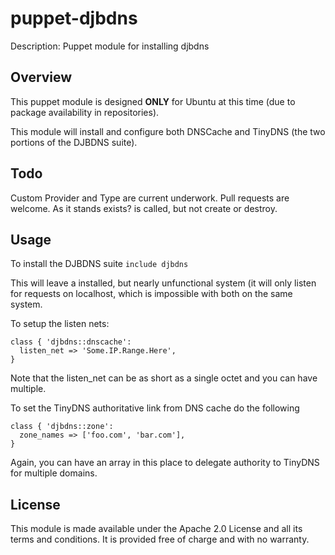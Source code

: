 puppet-djbdns
=============

Description: Puppet module for installing djbdns


Overview
-------------

This puppet module is designed **ONLY** for Ubuntu at this time (due to package availability in repositories).

This module will install and configure both DNSCache and TinyDNS (the two portions of the DJBDNS suite).

Todo
-------------

Custom Provider and Type are current underwork.  Pull requests are welcome.  As it stands exists? is called, but not create or destroy.

Usage
-------------

To install the DJBDNS suite
`include djbdns`

This will leave a installed, but nearly unfunctional system (it will only listen for requests on localhost, which is impossible with both on the same system.

To setup the listen nets:

    class { 'djbdns::dnscache':
      listen_net => 'Some.IP.Range.Here',
    }
    
Note that the listen_net can be as short as a single octet and you can have multiple.

To set the TinyDNS authoritative link from DNS cache do the following

    class { 'djbdns::zone':
      zone_names => ['foo.com', 'bar.com'],
    }

Again, you can have an array in this place to delegate authority to TinyDNS for multiple domains.


License
-------------

This module is made available under the Apache 2.0 License and all its terms and conditions.  It is provided free of charge and with no warranty.



